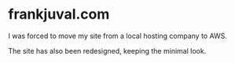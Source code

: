 # frankjuval.com
I was forced to move my site from a local hosting company to AWS. 

The site has also been redesigned, keeping the minimal look.